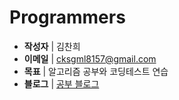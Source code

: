# Programmers 
* <b>작성자</b> | 김찬희
* <b>이메일</b> | cksgml8157@gmail.com
* <b>목표</b> | 알고리즘 공부와 코딩테스트 연습
* <b>블로그</b> | <a href="https://chanhee22.tistory.com/category/%EC%BD%94%EB%94%A9%ED%85%8C%EC%8A%A4%ED%8A%B8/Programmers_LV0">공부 블로그</a>

